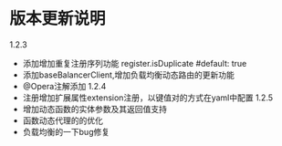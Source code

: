 # 版本更新说明
1.2.3
- 添加增加重复注册序列功能 register.isDuplicate #default: true
- 添加baseBalancerClient,增加负载均衡动态路由的更新功能
- @Opera注解添加
1.2.4
- 注册增加扩展属性extension注册，以键值对的方式在yaml中配置
1.2.5
- 增加动态函数的实体参数及其返回值支持
- 函数动态代理的的优化
- 负载均衡的一下bug修复

